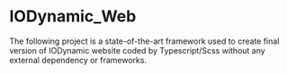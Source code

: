 # IODynamic_Web
The following project is a state-of-the-art framework used to create final version of IODynamic website coded by Typescript/Scss without any external dependency or frameworks.
